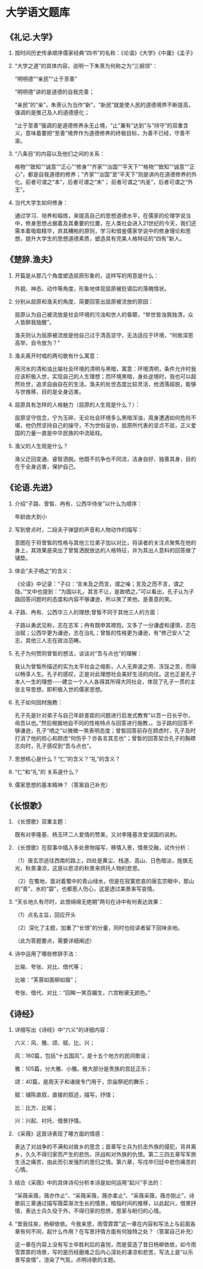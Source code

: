 # 大学语文题库

## 《礼记.大学》

1. 按时间历史传承顺序儒家经典“四书”的名称：《论语》《大学》《中庸》《孟子》
2. “大学之道”的具体内容，说明一下朱熹为何称之为“三纲领”：

    “明明德”“亲民”“止于至善”

    “明明德”讲的是道德的自我完善；

    “亲民”的“亲”，朱熹认为当作“新”，“新民”就是使人民的道德境界不断提高，强调的是推己及人的道德感化；

    “止于至善”强调的是道德修养永无止境，“止”兼有“达到”与“持守”的双重含义，意味着要把“至善”境界作为道德修养的终极目标，为善不已经，守善不渝。

3. “八条目”的内容以及他们之间的关系：

    格物”“致知”“诚意”“正心”“修身”“齐家”“治国”“平天下”“格物”“致知”“诚意”“正心”，都是自我道德的修养；“齐家”“治国”至“平天下”则是讲内在道德修养的外化。前者可谓之“本”，后者可谓之“末”； 前者可谓之“内圣”，后者可谓之“外王”。

4. 当代大学生如何修身：

    通过学习、培养和锻炼，来提高自己的思想道德水平，在儒家的伦理学说当中，修身思想占据着及其重要的位置，在人类社会进入21世纪的今天，我们还需本着吸取精华，弃其糟粕的原则，学习和借鉴儒家学说中的修身理论和思想，提升大学生的思想道德素质，塑造具有完美人格特征的“四有”新人。

## 《楚辞.渔夫》

1. 开篇是从那几个角度塑造屈原形象的，这样写的用意是什么：

    外貌、神态、动作等角度，形象地体现屈原被贬谪后的落魄情状。

2. 分别从屈原和渔夫的角度，简要回答出屈原被流放的原因：

    屈原认为自己被流放是社会环境的污浊和世人的昏聩，“举世皆浊我独清，众人皆醉我独醒”。

    渔夫则认为屈原被流放是他自己过于清高坚守，无法适应于环境，“何故深思高举，自令放为？”

3. 渔夫离开时唱的两句歌有什么寓意：

    用河水的清和浊比喻社会环境的清明与黑暗，寓意：环境清明，条件允许时我应该积极入世，实现自己的人生理想；而环境黑暗，身处逆境时，我也可以超然处世，追求自由自在的生活。渔夫的处世态度比较灵活，他洒落超脱，能够与世推移，目的是全身远害。

4. 屈原具有怎样的人格魅力（屈原的人生观是什么？）：

    屈原坚守信念，宁为玉碎，无论社会环境多么黑暗浑浊，周身遭遇如何危险不堪，他仍然坚持自己的操守，不为世俗妥协，屈原所代表的坚贞不屈，正义爱国的力量一直是中华民族的中流砥柱。

5. 渔父的人生观是什么？

    渔父迂回变通、睿智洒脱。他既不抗争也不同流，洁身自好、独善其身，目的在于全身远害，保护自己。

## 《论语.先进》

1. 介绍“子路、曾皙、冉有、公西华侍坐”以什么为顺序：

    年龄由大到小

2. 写到曾点时，二段夫子弹瑟的声音和人物动作的描写：

    意图在于将曾皙的性格与其他三位弟子加以对比，将读者的关注点聚焦在他的身上，其效果是突出了曾皙洒脱放达的人格特征，并为其出人意料的回答做了铺垫。

3. 体会“夫子哂之”的含义：

    《论语》中记录：“子曰：‘言未及之而言，谓之噪；言及之而不言，谓之隐。’”文中也提到：“为国以礼，其言不让，是故哂之。”可以看出，孔子认为子路回答问题时的态度和内容不够谦逊，所以笑了笑他，是善意的笑。

4. 子路、冉有、公西华三人的理想;曾皙不同于其他三人的方面：

    子路以勇武见称，志在志军；冉有既申其襟抱，又多了一分谦虚和谨慎，志在治赋；公西华更为谦逊，志在治礼；曾皙的性格更为谦逊，有“修己安人”之志，其他三人志在政治范畴。

5. 孔子为何赞同曾皙的想法，谈谈对“吾与点也”的理解：

    我认为曾皙所描述的实为太平社会之缩影，人人无奔波之劳、冻馁之苦，而得以畅享人生。孔子的感叹，正是对此理想社会美好生活的向往。这也正是孔子本人一生的理想----建立一个人人各得其所得大同社会，体现了孔子一贯的主张主导思想，即积极入世的儒家思想。

6. 孔子如何因材施教：

    孔子先是针对弟子与自己年龄差距的问题进行启发式教育“以吾一日长乎尔，毋吾以也。”然后根据地自不同的性格特点与回答进行施教，。当子路的回答不够谦逊，孔子“哂之”以微微一笑表明态度；曾皙回答前存在顾虑时，孔子及时打消了他的担心和顾虑“何伤乎？亦各言其志也”；曾皙的回答契合孔子的胸襟志向时，孔子感叹到“吾与点也”。

7. 思想核心是什么？“仁”的含义？“礼”的含义？

8. “仁”和“礼”的 关系是什么？

9. 儒家思想的基本精神？（答案自己补充）

## 《长恨歌》

1. 《长恨歌》双重主题：

    既有对李隆基、杨玉环二人爱情的赞美，又对李隆基贪爱误国的讽刺。

2. 《长恨歌》在叙事中插入多处景物描写，移情入景，情景交融，试作分析：

   （1）唐玄宗逃往西南的路上，四处是黄尘、栈道、高山、日色暗淡，旌旗无光，秋景凄凉，这是以悲凉的秋景来烘托人物的悲思。

   （2）在蜀地，面对着蜀中的青山绿水，但是在寂寞悲哀的唐玄宗眼中，那山的“青”，水的“碧”，也都惹人伤心，这是透过美景来写哀情。

3. “天长地久有尽时，此恨绵绵无绝期”两句在诗中有何表达效果：

   （1）点名主旨，回应开头

   （2）深化了主题，加重了“长恨”的分量，同时也给读者留下回味余地。

   （此为答题要点，需要详细阐述）

4. 诗中运用了哪些修辞手法：

    比喻、夸张、对比、借代等；

    比喻：“芙蓉如面柳如眉”；

    夸张、借代、对比：“回眸一笑百媚生，六宫粉黛无颜色。”

## 《诗经》

1. 详细写出《诗经》中“六义”的详细内容：

    六义：风、雅、颂、赋、比、兴；

    风：160篇，包括“十五国风”，是十五个地方的民间歌谣；

    雅：105篇，分大雅、小雅。雅大部分是贵族的宫廷正乐；

    颂：40篇，是周天子和诸侯专门用于，宗庙祭祀的舞乐；

    赋：铺陈直叙，直接的叙述，描写，抒情；

    比：比方、比喻；

    兴：兴起、衬托、借景抒情。

2. 《采薇》这首诗表现了哪方面的情感：

    表达了对战争的不满和对故乡的思念；首章写士兵为抗击外族的侵犯，背井离乡，久久不得归家而产生的悲伤，厌战和对外族的仇恨。第二三四五章写军旅生活之痛苦，由此而引发强烈的思归之情。第六章，写戍卒归廷中悲伤痛苦的心情。

3. 结合《采薇》中的具体诗句分析本诗是如何运用“起兴”手法的：

    “采薇采薇，薇亦作止”、“采薇采薇，薇亦柔止”、“采薇采薇，薇亦刚止”，诗歌前三章通过描写薇菜渐次生长的情景，暗指时间的推移，以此起兴，借景抒情，表达士兵久役于外，不得归家的怨愤，思家与盼归的心情。

4. “昔我往矣，杨柳依依。今我来思，雨雪霏霏”这一章在内容和写法上与前面各章有何不同，起什么作用？在写景抒情方面有何独特之处？（答案自己补充）

    这一章在内容上没有写士卒胜利后的喜悦，而是营造了昔日杨柳依依，如今雨雪霏霏的场景，写的是历经磨难之后内心深处的凄凉和悲苦，写法上是“以乐景写哀情”，渲染了气氛，点明诗歌的主题。
